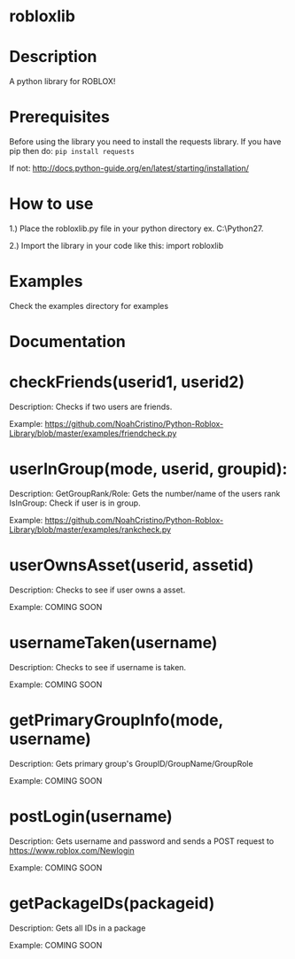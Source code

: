 # robloxlib
# Description
A python library for ROBLOX!
# Prerequisites
Before using the library you need to install the requests library.
If you have pip then do: `pip install requests`

If not: http://docs.python-guide.org/en/latest/starting/installation/
# How to use
1.) Place the robloxlib.py file in your python directory ex. C:\Python27.

2.) Import the library in your code like this: import robloxlib
# Examples
Check the examples directory for examples
# Documentation
# checkFriends(userid1, userid2)

Description: Checks if two users are friends. 

Example: https://github.com/NoahCristino/Python-Roblox-Library/blob/master/examples/friendcheck.py

# userInGroup(mode, userid, groupid):

Description: GetGroupRank/Role: Gets the number/name of the users rank IsInGroup: Check if user is in group. 

Example: https://github.com/NoahCristino/Python-Roblox-Library/blob/master/examples/rankcheck.py
# userOwnsAsset(userid, assetid)

Description: Checks to see if user owns a asset.

Example: COMING SOON

# usernameTaken(username)

Description: Checks to see if username is taken.

Example: COMING SOON

# getPrimaryGroupInfo(mode, username)

Description: Gets primary group's GroupID/GroupName/GroupRole

Example: COMING SOON

# postLogin(username)

Description: Gets username and password and sends a POST request to https://www.roblox.com/Newlogin

Example: COMING SOON

# getPackageIDs(packageid)

Description: Gets all IDs in a package

Example: COMING SOON
